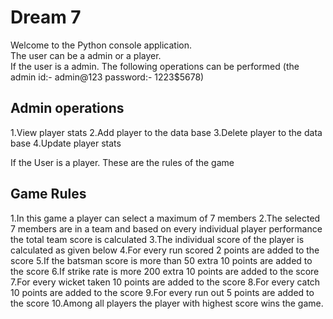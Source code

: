 # Dream 7

Welcome to the Python console application.\
The user can be a admin or a player.\
If the user is a admin. The following operations can be performed
(the admin id:- admin@123
password:- 1223$5678)

## Admin operations
1.View player stats
2.Add player to the data base
3.Delete player to the data base
4.Update player stats


If the User is a player. These are the rules of the game
## Game Rules
1.In this game a player can select a maximum of 7 members
2.The selected 7 members are in a team and based on every individual player performance the total team score is calculated
3.The individual score of the player is calculated as given below 
4.For every run scored 2 points are added to the score
5.If the batsman score is more than 50 extra 10 points are added to the score
6.If strike rate is more 200 extra 10 points are added to the score
7.For every wicket taken 10 points are added to the score
8.For every catch 10 points are added to the score
9.For every run out 5 points are added to the score
10.Among all players the player with highest score wins the game.
